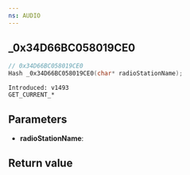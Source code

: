 ```yaml
---
ns: AUDIO
---
```

## _0x34D66BC058019CE0

```c
// 0x34D66BC058019CE0
Hash _0x34D66BC058019CE0(char* radioStationName);
```

```
Introduced: v1493
GET_CURRENT_*
```

## Parameters
* **radioStationName**:

## Return value
